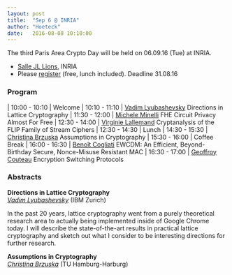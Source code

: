 ```yaml
---
layout: post
title:  "Sep 6 @ INRIA"
author: "Hoeteck"
date:   2016-08-08 10:10:00
---
```


The third Paris Area Crypto Day will be held on 06.09.16 (Tue) at
INRIA.

* [Salle JL Lions](https://www.inria.fr/en/centre/paris/overview/how-to-reach-us), INRIA
* Please [register](https://docs.google.com/forms/d/1q8oqAj31ODGjPV00q8bE6p4GMFHZgBXO6-V3p9Zc-No/) (free, lunch included). Deadline 31.08.16

### Program

| 10:00&nbsp;-&nbsp;10:10 | Welcome
| 10:10 - 11:10 | [Vadim Lyubashevsky](#VL) Directions in Lattice Cryptography
| 11:30 - 12:00 | [Michele Minelli](#MM) FHE Circuit Privacy Almost For Free 
| 12:30 - 14:00 | [Virginie Lallemand](#VLa) Cryptanalysis of the FLIP Family of Stream Ciphers
| 12:30 - 14:30 | Lunch 
| 14:30 - 15:30 | [Christina Brzuska](#CB) Assumptions in Cryptography
| 15:30 - 16:00 | Coffee Break
| 16:00 - 16:30 | [Benoît Cogliati](#BC) EWCDM: An Efficient, Beyond-Birthday Secure, Nonce-Misuse Resistant MAC
| 16:30 - 17:00 | [Geoffroy Couteau](#GC) Encryption Switching Protocols

### Abstracts

**<a name="VL"></a>Directions in Lattice Cryptography**<br>
*[Vadim Lyubashevsky](http://researcher.ibm.com/researcher/view.php?person=zurich-VAD)* (IBM Zurich)

In the past 20 years, lattice cryptography went from a purely
theoretical research area to actually being implemented inside of
Google Chrome today.  I will describe the state-of-the-art results in
practical lattice cryptography and sketch out what I consider to be
interesting directions for further research.

**<a name="CB"></a>Assumptions in Cryptography**<br>
*[Christina Brzuska](http://christinabrzuska.de/)* (TU Hamburg-Harburg)
